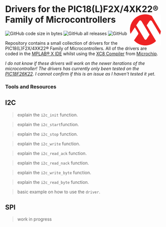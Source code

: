 # Drivers for the PIC18(L)F2X/4XK22® Family of Microcontrollers <img align="right" width="100" height="100" src="/images/microchip.png">

<p align="left">
<img alt="GitHub code size in bytes" src="https://img.shields.io/github/languages/code-size/Googool/PaperJDA?style=flat-square">
<img alt="GitHub all releases" src="https://img.shields.io/github/downloads/Googool/PaperJDA/total?style=flat-square">
<img alt="GitHub" src="https://img.shields.io/github/license/Googool/PaperJDA?style=flat-square">
</p>

Repository contains a small collection of drivers for the PIC18(L)F2X/4XK22® Family of Microcontrollers. All of the drivers are coded in the [MPLAB® X IDE](https://www.microchip.com/en-us/tools-resources/develop/mplab-x-ide) whilst using the [XC8 Compiler](https://www.microchip.com/en-us/education/developer-help/learn-tools-software/mcu-mpu/compilers/xc8) from [Microchip](https://www.microchip.com/).

*I do not know if these drivers will work on the newer iterations of the microcontroller! The drivers has currently only been tested on the [PIC18F26K22](https://www.microchip.com/en-us/product/PIC18F26K22). I cannot confirm if this is an issue as I haven't tested it yet.*

### Tools and Resources

## I2C
> explain the `i2c_init` function.

> explain the `i2c_start`function.

> explain the `i2c_stop` function.

> explain the `i2c_write` function.

> explain the `i2c_read_ack` function.

> explain the `i2c_read_nack` function.

> explain the `i2c_write_byte` function.

> explain the `i2c_read_byte` function.

> basic example on how to use the `driver`.

## SPI
> work in progress

